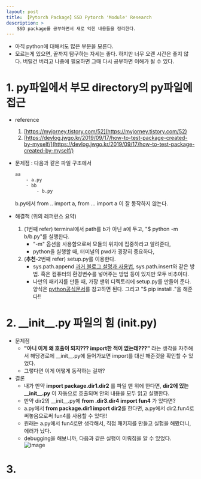 ```yaml
---
layout: post
title: 【Pytorch Package】SSD Pytorch 'Module' Research
description: >
    SSD package를 공부하면서 새로 익힌 내용들을 정리한다.
---  
```

- 아직 python에 대해서도 많은 부분을 모른다.
- 모르는게 있으면, 끝까지 탐구하는 자세는 좋다. 하지만 너무 오랜 시간은 좋지 않다. 버릴건 버리고 나중에 필요하면 그때 다시 공부하면 이해가 될 수 있다.

# 1. py파일에서 부모 directory의 py파일에 접근 
- reference 
    1. [https://myjorney.tistory.com/52](https://myjorney.tistory.com/52)
    2. [https://devlog.jwgo.kr/2019/09/17/how-to-test-package-created-by-myself/](https://devlog.jwgo.kr/2019/09/17/how-to-test-package-created-by-myself/)

- 문제점 : 다음과 같은 파일 구조에서  
    ```sh
    aa
        - a.py
        - bb
            - b.py
    ```  
    b.py에서 from .. import a, from ... import a 이 잘 동작하지 않는다.
- 해결책 (위의 레퍼런스 요약)
    1. (1번째 refer) terminal에서 path를 b가 아닌 a에 두고, "$ python -m b/b.py"를 실행한다.
        - "-m" 옵션을 사용함으로써 모듈의 위치에 집중하라고 알려준다,
        - python을 실행할 때, 터미널의 pwd가 굉장히 중요하다,
    2. (**추천**-2번째 refer) setup.py를 이용한다. 
        - sys.path.append [과거 블로그 설명과 사용법](https://junha1125.github.io/docker-git-pytorch/2020-08-19-Keras-yolo3/), sys.path.insert와 같은 방법. 혹은 컴퓨터의 환경변수를 넣어주는 방법 등이 있지만 모두 비추이다.
        - 나만의 패키지를 만들 때, 가장 맨위 디렉토리에 setup.py를 만들어 준다. 양식은 [python공식문서](https://packaging.python.org/tutorials/packaging-projects/#creating-setup-py)를 참고하면 된다. 그리고 "$ pip install ."을 해준다!!


# 2. \_\_init\_\_.py 파일의 힘 (__init__.py)
- 문제점 
    - **"아니 이게 왜 호출이 되지??? import한 적이 없는데???"** 라는 생각을 자주해서 해당경로에 \_\_init\_\_.py에 들어가보면 import를 대신 해준것을 확인할 수 있었다.
    - 그렇다면 이게 어떻게 동작하는 걸까?
- 결론 
    - 내가 만약 **import package.dir1.dir2** 를 파일 맨 위에 한다면, **dir2에 있는 \_\_init\_\_.py** 이 자동으로 호출되며 안의 내용을 모두 읽고 실행한다. 
    - 만약 dir2의 \_\_init\_\_.py에 **from .dir3.dir4 import fun4** 가 있다면?
    - a.py에서 **from package.dir1 import dir2**를 한다면, a.py에서 dir2.fun4로 써놓음으로써 fun4를 사용할 수 있다!!
    - 원래는 a.py에서 fun4로만 생각해서, 직접 패키지를 만들고 실험을 해봤더니, 에러가 났다. 
    - debugging을 해보니까, 다음과 같은 실행이 이뤄짐을 알 수 있었다.   
        ![image](https://user-images.githubusercontent.com/46951365/104087589-39a28b00-52a4-11eb-83c7-ed0dfc47614d.png)

# 3. 



